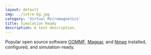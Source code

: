 ```yaml
---
layout: default
img: ../intro-bg.jpg
category: 'Virtual Micromagnetics'
title: Simulation Ready
description: A test description.
---
```


Popular open source software [OOMMF](http://math.nist.gov/oommf/),
[Magpar](http://www.magpar.net/), and [Nmag](http://nmag.soton.ac.uk/nmag/)
installed, configured, and simulation-ready.